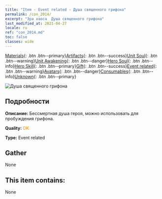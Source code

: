 ```yaml
---
title: "Item - Event related - Душа священного грифона"
permalink: /con_2014/
excerpt: "Эра хаоса  Душа священного грифона"
last_modified_at: 2021-04-27
locale: ru
ref: "con_2014.md"
toc: false
classes: wide
---
```

 [Materials](/ItemsRU/){: .btn .btn--primary}[Artifacts](/ItemsRU/Artifacts/){: .btn .btn--success}[Unit Soul](/ItemsRU/UnitSoul/){: .btn .btn--warning}[Unit Awakening](/ItemsRU/UnitAwakening/){: .btn .btn--danger}[Hero Soul](/ItemsRU/HeroSoul/){: .btn .btn--info}[Hero Skill](/ItemsRU/HeroSkill/){: .btn .btn--primary}[Gift](/ItemsRU/Gift/){: .btn .btn--success}[Event related](/ItemsRU/Events/){: .btn .btn--warning}[Avatars](/ItemsRU/Avatars/){: .btn .btn--danger}[Consumables](/ItemsRU/Consumables/){: .btn .btn--info}[Unknown](/ItemsRU/Unknown/){: .btn .btn--primary}

 ![Душа священного грифона](/images/t/juexing_103.jpg)

## Подробности
 **Описание:** Бессмертная душа героя, можно использовать для пробуждения грифона.

 **Quality:** <span style="color: #FF8C00">OK</span>

 **Type:** Event related

## Gather

  None

## This item contains:

  None

